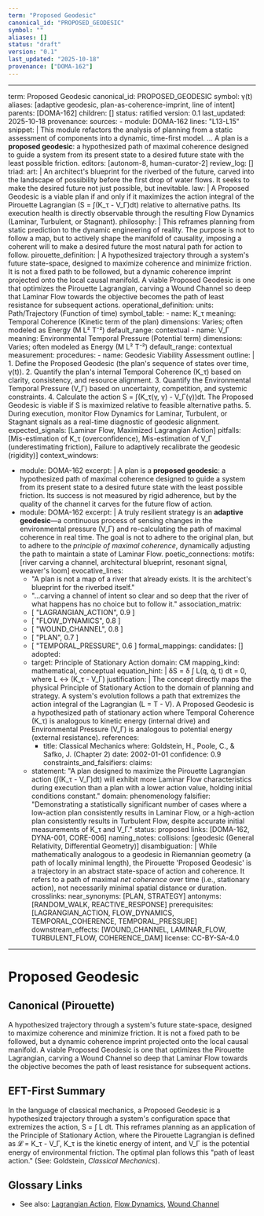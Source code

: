 ```yaml
---
term: "Proposed Geodesic"
canonical_id: "PROPOSED_GEODESIC"
symbol: ""
aliases: []
status: "draft"
version: "0.1"
last_updated: "2025-10-18"
provenance: ["DOMA-162"]
---
```


---
term: Proposed Geodesic
canonical_id: PROPOSED_GEODESIC
symbol: γ(t)
aliases: [adaptive geodesic, plan-as-coherence-imprint, line of intent]
parents: [DOMA-162]
children: []
status: ratified
version: 0.1
last_updated: 2025-10-18
provenance:
  sources:
    - module: DOMA-162
      lines: "L13-L15"
      snippet: |
        This module refactors the analysis of planning from a static assessment of components into a dynamic, time-first model. ... A plan is a **proposed geodesic**: a hypothesized path of maximal coherence designed to guide a system from its present state to a desired future state with the least possible friction.
  editors: [autonom-8, human-curator-2]
  review_log: []
triad:
  art: |
    An architect's blueprint for the riverbed of the future, carved into the landscape of possibility before the first drop of water flows. It seeks to make the desired future not just possible, but inevitable.
  law: |
    A Proposed Geodesic is a viable plan if and only if it maximizes the action integral of the Pirouette Lagrangian (S = ∫(K_τ - V_Γ)dt) relative to alternative paths. Its execution health is directly observable through the resulting Flow Dynamics (Laminar, Turbulent, or Stagnant).
  philosophy: |
    This reframes planning from static prediction to the dynamic engineering of reality. The purpose is not to follow a map, but to actively shape the manifold of causality, imposing a coherent will to make a desired future the most natural path for action to follow.
pirouette_definition: |
  A hypothesized trajectory through a system's future state-space, designed to maximize coherence and minimize friction. It is not a fixed path to be followed, but a dynamic coherence imprint projected onto the local causal manifold. A viable Proposed Geodesic is one that optimizes the Pirouette Lagrangian, carving a Wound Channel so deep that Laminar Flow towards the objective becomes the path of least resistance for subsequent actions.
operational_definition:
  units: Path/Trajectory (Function of time)
  symbol_table:
    - name: K_τ
      meaning: Temporal Coherence (Kinetic term of the plan)
      dimensions: Varies; often modeled as Energy (M L² T⁻²)
      default_range: contextual
    - name: V_Γ
      meaning: Environmental Temporal Pressure (Potential term)
      dimensions: Varies; often modeled as Energy (M L² T⁻²)
      default_range: contextual
  measurement:
    procedures:
      - name: Geodesic Viability Assessment
        outline: |
          1.  Define the Proposed Geodesic (the plan's sequence of states over time, γ(t)).
          2.  Quantify the plan's internal Temporal Coherence (K_τ) based on clarity, consistency, and resource alignment.
          3.  Quantify the Environmental Temporal Pressure (V_Γ) based on uncertainty, competition, and systemic constraints.
          4.  Calculate the action S = ∫(K_τ(γ, γ̇) - V_Γ(γ))dt. The Proposed Geodesic is viable if S is maximized relative to feasible alternative paths.
          5.  During execution, monitor Flow Dynamics for Laminar, Turbulent, or Stagnant signals as a real-time diagnostic of geodesic alignment.
        expected_signals: [Laminar Flow, Maximized Lagrangian Action]
        pitfalls: [Mis-estimation of K_τ (overconfidence), Mis-estimation of V_Γ (underestimating friction), Failure to adaptively recalibrate the geodesic (rigidity)]
context_windows:
  - module: DOMA-162
    excerpt: |
      A plan is a **proposed geodesic**: a hypothesized path of maximal coherence designed to guide a system from its present state to a desired future state with the least possible friction. Its success is not measured by rigid adherence, but by the quality of the channel it carves for the future flow of action.
  - module: DOMA-162
    excerpt: |
      A truly resilient strategy is an **adaptive geodesic**—a continuous process of sensing changes in the environmental pressure (V_Γ) and re-calculating the path of maximal coherence in real time. The goal is not to adhere to the original plan, but to adhere to the *principle of maximal coherence*, dynamically adjusting the path to maintain a state of Laminar Flow.
poetic_connections:
  motifs: [river carving a channel, architectural blueprint, resonant signal, weaver's loom]
  evocative_lines:
    - "A plan is not a map of a river that already exists. It is the architect's blueprint for the riverbed itself."
    - "...carving a channel of intent so clear and so deep that the river of what happens has no choice but to follow it."
  association_matrix:
    - [ "LAGRANGIAN_ACTION", 0.9 ]
    - [ "FLOW_DYNAMICS", 0.8 ]
    - [ "WOUND_CHANNEL", 0.8 ]
    - [ "PLAN", 0.7 ]
    - [ "TEMPORAL_PRESSURE", 0.6 ]
formal_mappings:
  candidates: []
  adopted:
    - target: Principle of Stationary Action
      domain: CM
      mapping_kind: mathematical, conceptual
      equation_hint: |
        δS = δ ∫ L(q, q̇, t) dt = 0, where L ↔ (K_τ - V_Γ)
      justification: |
        The concept directly maps the physical Principle of Stationary Action to the domain of planning and strategy. A system's evolution follows a path that extremizes the action integral of the Lagrangian (L = T - V). A Proposed Geodesic is a hypothesized path of stationary action where Temporal Coherence (K_τ) is analogous to kinetic energy (internal drive) and Environmental Pressure (V_Γ) is analogous to potential energy (external resistance).
      references:
        - title: Classical Mechanics
          where: Goldstein, H., Poole, C., & Safko, J. (Chapter 2)
          date: 2002-01-01
      confidence: 0.9
constraints_and_falsifiers:
  claims:
    - statement: "A plan designed to maximize the Pirouette Lagrangian action (∫(K_τ - V_Γ)dt) will exhibit more Laminar Flow characteristics during execution than a plan with a lower action value, holding initial conditions constant."
      domain: phenomenology
      falsifier: "Demonstrating a statistically significant number of cases where a low-action plan consistently results in Laminar Flow, or a high-action plan consistently results in Turbulent Flow, despite accurate initial measurements of K_τ and V_Γ."
      status: proposed
      links: [DOMA-162, DYNA-001, CORE-006]
naming_notes:
  collisions: [geodesic (General Relativity, Differential Geometry)]
  disambiguation: |
    While mathematically analogous to a geodesic in Riemannian geometry (a path of locally minimal length), the Pirouette 'Proposed Geodesic' is a trajectory in an abstract state-space of action and coherence. It refers to a path of maximal *net coherence* over time (i.e., stationary action), not necessarily minimal spatial distance or duration.
crosslinks:
  near_synonyms: [PLAN, STRATEGY]
  antonyms: [RANDOM_WALK, REACTIVE_RESPONSE]
  prerequisites: [LAGRANGIAN_ACTION, FLOW_DYNAMICS, TEMPORAL_COHERENCE, TEMPORAL_PRESSURE]
  downstream_effects: [WOUND_CHANNEL, LAMINAR_FLOW, TURBULENT_FLOW, COHERENCE_DAM]
license: CC-BY-SA-4.0
---

# Proposed Geodesic

## Canonical (Pirouette)
A hypothesized trajectory through a system's future state-space, designed to maximize coherence and minimize friction. It is not a fixed path to be followed, but a dynamic coherence imprint projected onto the local causal manifold. A viable Proposed Geodesic is one that optimizes the Pirouette Lagrangian, carving a Wound Channel so deep that Laminar Flow towards the objective becomes the path of least resistance for subsequent actions.

## EFT-First Summary
In the language of classical mechanics, a Proposed Geodesic is a hypothesized trajectory through a system's configuration space that extremizes the action, S = ∫ L dt. This reframes planning as an application of the Principle of Stationary Action, where the Pirouette Lagrangian is defined as 𝓛 = K_τ - V_Γ, K_τ is the kinetic energy of intent, and V_Γ is the potential energy of environmental friction. The optimal plan follows this "path of least action." (See: Goldstein, *Classical Mechanics*).

## Glossary Links
- See also: [Lagrangian Action](LAGRANGIAN_ACTION), [Flow Dynamics](FLOW_DYNAMICS), [Wound Channel](WOUND_CHANNEL)